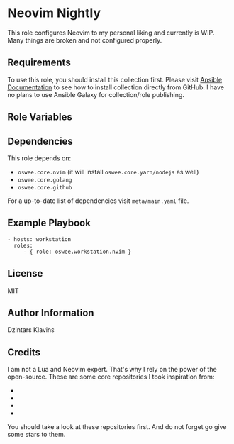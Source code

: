 # Neovim Nightly

This role configures Neovim to my personal liking and currently is WIP.
Many things are broken and not configured properly.

## Requirements

To use this role, you should install this collection first.
Please visit [Ansible Documentation](https://docs.ansible.com/ansible/latest/user_guide/collections_using.html#installing-a-collection-from-a-git-repository)
to see how to install collection directly from GitHub. I have no plans to use Ansible Galaxy for collection/role publishing.

## Role Variables

## Dependencies

This role depends on:

- `oswee.core.nvim` (it will install `oswee.core.yarn/nodejs` as well)
- `oswee.core.golang`
- `oswee.core.github`

For a up-to-date list of dependencies visit `meta/main.yaml` file.

## Example Playbook

    - hosts: workstation
      roles:
         - { role: oswee.workstation.nvim }

## License

MIT

## Author Information

Dzintars Klavins

## Credits

I am not a Lua and Neovim expert. That's why I rely on the power of the open-source.
These are some core repositories I took inspiration from:

- [](https://github.com/konapun/dotfiles)
- [](https://github.com/Allaman/nvim)
- [](https://github.com/mnabila/nvimrc)
- [](https://github.com/tjdevries/config_manager)

You should take a look at these repositories first. And do not forget go give some stars to them.
